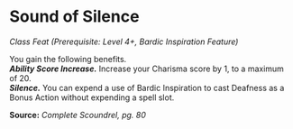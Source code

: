 # Sound of Silence
*Class Feat (Prerequisite: Level 4+, Bardic Inspiration Feature)*

You gain the following benefits.  
***Ability Score Increase.*** Increase your Charisma score by 1, to a maximum of 20.  
***Silence.*** You can expend a use of Bardic Inspiration to cast Deafness as a Bonus Action without expending a spell slot.



**Source:** *Complete Scoundrel, pg. 80*